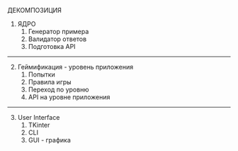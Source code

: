 ДЕКОМПОЗИЦИЯ
1. ЯДРО
   1. Генератор примера
   2. Валидатор ответов
   3. Подготовка API
---
2. Геймификация - уровень приложения
   1. Попытки
   2. Правила игры
   3. Переход по уровню
   4. API на уровне приложения
---
3. User Interface
   1. TKinter
   2. CLI
   3. GUI - графика